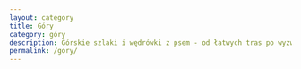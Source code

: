 ```yaml
---
layout: category
title: Góry
category: góry
description: Górskie szlaki i wędrówki z psem - od łatwych tras po wyzwania szczytowe
permalink: /gory/
---
```

